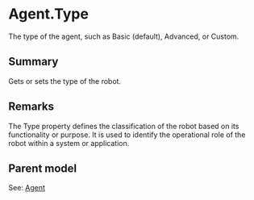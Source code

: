 # Agent.Type

The type of the agent, such as Basic (default), Advanced, or Custom.

## Summary

Gets or sets the type of the robot.

## Remarks

The Type property defines the classification of the robot based on its functionality or purpose.
It is used to identify the operational role of the robot within a system or application.

## Parent model

See: [Agent](Agent.md)